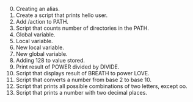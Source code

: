 0. Creating an alias.
1. Create a script that prints hello user.
2. Add /action to PATH.
3. Script that counts number of directories in the PATH.
4. Global variable.
5. Local variable.
6. New local variable.
7. New global variable.
8. Adding 128 to value stored.
9. Print result of POWER divided by DIVIDE.
10. Script that displays result of BREATH to power LOVE.
11. Script that converts a number from base 2 to base 10.
12. Script that prints all possible combinations of two letters, except oo.
13. Script that prints a number with two decimal places.